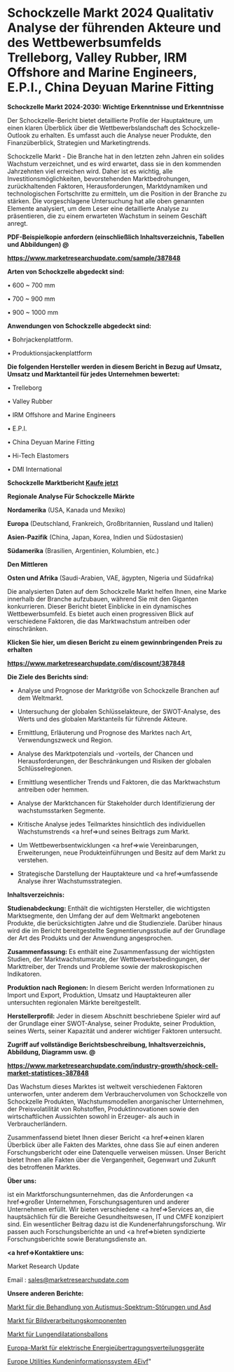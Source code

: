 # Schockzelle Markt 2024 Qualitativ Analyse der führenden Akteure und des Wettbewerbsumfelds Trelleborg, Valley Rubber, IRM Offshore and Marine Engineers, E.P.I., China Deyuan Marine Fitting

<strong>Schockzelle Markt 2024-2030: Wichtige Erkenntnisse und Erkenntnisse</strong>

Der Schockzelle-Bericht bietet detaillierte Profile der Hauptakteure, um einen klaren Überblick über die Wettbewerbslandschaft des Schockzelle-Outlook zu erhalten. Es umfasst auch die Analyse neuer Produkte, den Finanzüberblick, Strategien und Marketingtrends.

Schockzelle Markt - Die Branche hat in den letzten zehn Jahren ein solides Wachstum verzeichnet, und es wird erwartet, dass sie in den kommenden Jahrzehnten viel erreichen wird. Daher ist es wichtig, alle Investitionsmöglichkeiten, bevorstehenden Marktbedrohungen, zurückhaltenden Faktoren, Herausforderungen, Marktdynamiken und technologischen Fortschritte zu ermitteln, um die Position in der Branche zu stärken. Die vorgeschlagene Untersuchung hat alle oben genannten Elemente analysiert, um dem Leser eine detaillierte Analyse zu präsentieren, die zu einem erwarteten Wachstum in seinem Geschäft anregt.



<strong><b>PDF-Beispielkopie anfordern (einschließlich Inhaltsverzeichnis, Tabellen und Abbildungen) @ </b></strong>

<strong><a href=https://www.marketresearchupdate.com/sample/387848>

<strong>https://www.marketresearchupdate.com/sample/387848</u></a></strong></strong>



<strong>Arten von Schockzelle abgedeckt sind:</strong>

• 600 ~ 700 mm

• 700 ~ 900 mm

• 900 ~ 1000 mm



<strong>Anwendungen von Schockzelle abgedeckt sind:</strong>

• Bohrjackenplattform.

• Produktionsjackenplattform



<strong>Die folgenden Hersteller werden in diesem Bericht in Bezug auf Umsatz, Umsatz und Marktanteil für jedes Unternehmen bewertet:</strong>

• Trelleborg

• Valley Rubber

• IRM Offshore and Marine Engineers

• E.P.I.

• China Deyuan Marine Fitting

• Hi-Tech Elastomers

• DMI International



<strong>Schockzelle Marktbericht <a href=https://www.marketresearchupdate.com/buynow/387848>Kaufe jetzt</a></strong>



<strong>Regionale Analyse Für Schockzelle Märkte</strong>



<strong>Nordamerika</strong> (USA, Kanada und Mexiko)



<strong>Europa</strong> (Deutschland, Frankreich, Großbritannien, Russland und Italien)



<strong>Asien-Pazifik</strong> (China, Japan, Korea, Indien und Südostasien)



<strong>Südamerika</strong> (Brasilien, Argentinien, Kolumbien, etc.)



<strong>Den Mittleren</strong> 

<strong>Osten und Afrika</strong> (Saudi-Arabien, VAE, ägypten, Nigeria und Südafrika)

Die analysierten Daten auf dem Schockzelle Markt helfen Ihnen, eine Marke innerhalb der Branche aufzubauen, während Sie mit den Giganten konkurrieren. Dieser Bericht bietet Einblicke in ein dynamisches Wettbewerbsumfeld. Es bietet auch einen progressiven Blick auf verschiedene Faktoren, die das Marktwachstum antreiben oder einschränken.



<strong>Klicken Sie hier, um diesen Bericht zu einem gewinnbringenden Preis zu erhalten
</strong>

<strong><a href=https://www.marketresearchupdate.com/discount/387848>https://www.marketresearchupdate.com/discount/387848</b></u></strong></a>



<strong>Die Ziele des Berichts sind:</strong>

- Analyse und Prognose der Marktgröße von Schockzelle Branchen auf dem Weltmarkt.

- Untersuchung der globalen Schlüsselakteure, der SWOT-Analyse, des Werts und des globalen Marktanteils für führende Akteure.

- Ermittlung, Erläuterung und Prognose des Marktes nach Art, Verwendungszweck und Region.

- Analyse des Marktpotenzials und -vorteils, der Chancen und Herausforderungen, der Beschränkungen und Risiken der globalen Schlüsselregionen.

- Ermittlung wesentlicher Trends und Faktoren, die das Marktwachstum antreiben oder hemmen.

- Analyse der Marktchancen für Stakeholder durch Identifizierung der wachstumsstarken Segmente.

- Kritische Analyse jedes Teilmarktes hinsichtlich des individuellen Wachstumstrends <a href=>und</a> seines Beitrags zum Markt.

- Um Wettbewerbsentwicklungen <a href=>wie</a> Vereinbarungen, Erweiterungen, neue Produkteinführungen und Besitz auf dem Markt zu verstehen.

- Strategische Darstellung der Hauptakteure und <a href=>umfas</a>sende Analyse ihrer Wachstumsstrategien.



<strong>Inhaltsverzeichnis:</strong>



<strong>Studienabdeckung:</strong> Enthält die wichtigsten Hersteller, die wichtigsten Marktsegmente, den Umfang der auf dem Weltmarkt angebotenen Produkte, die berücksichtigten Jahre und die Studienziele. Darüber hinaus wird die im Bericht bereitgestellte Segmentierungsstudie auf der Grundlage der Art des Produkts und der Anwendung angesprochen.



<strong>Zusammenfassung:</strong> Es enthält eine Zusammenfassung der wichtigsten Studien, der Marktwachstumsrate, der Wettbewerbsbedingungen, der Markttreiber, der Trends und Probleme sowie der makroskopischen Indikatoren.



<strong>Produktion nach Regionen:</strong> In diesem Bericht werden Informationen zu Import und Export, Produktion, Umsatz und Hauptakteuren aller untersuchten regionalen Märkte bereitgestellt.



<strong>Herstellerprofil:</strong> Jeder in diesem Abschnitt beschriebene Spieler wird auf der Grundlage einer SWOT-Analyse, seiner Produkte, seiner Produktion, seines Werts, seiner Kapazität und anderer wichtiger Faktoren untersucht.



<strong><b>Zugriff auf vollständige Berichtsbeschreibung, Inhaltsverzeichnis, Abbildung, Diagramm usw. @ </b></strong>

<strong><a href=https://www.marketresearchupdate.com/industry-growth/shock-cell-market-statistices-387848>https://www.marketresearchupdate.com/industry-growth/shock-cell-market-statistices-387848</a></strong>

Das Wachstum dieses Marktes ist weltweit verschiedenen Faktoren unterworfen, unter anderem dem Verbrauchervolumen von Schockzelle von Schockzelle Produkten, Wachstumsmodellen anorganischer Unternehmen, der Preisvolatilität von Rohstoffen, Produktinnovationen sowie den wirtschaftlichen Aussichten sowohl in Erzeuger- als auch in Verbraucherländern.

Zusammenfassend bietet Ihnen dieser Bericht <a href=>einen</a> klaren Überblick über alle Fakten des Marktes, ohne dass Sie auf einen anderen Forschungsbericht oder eine Datenquelle verweisen müssen. Unser Bericht bietet Ihnen alle Fakten über die Vergangenheit, Gegenwart und Zukunft des betroffenen Marktes.



<strong>Über uns:</strong>

 ist ein Marktforschungsunternehmen, das die Anforderungen <a href=>großer</a> Unternehmen, Forschungsagenturen und anderer Unternehmen erfüllt. Wir bieten verschiedene <a href=>Services</a> an, die hauptsächlich für die Bereiche Gesundheitswesen, IT und CMFE konzipiert sind. Ein wesentlicher Beitrag dazu ist die Kundenerfahrungsforschung. Wir passen auch Forschungsberichte an und <a href=>bieten</a> syndizierte Forschungsberichte sowie Beratungsdienste an.



<strong><a href=>Kontaktiere uns:</a></strong>

Market Research Update

Email : sales@marketresearchupdate.com



<strong>Unsere anderen Berichte:</strong>

<a href=https://www.linkedin.com/pulse/autism-spectrum-disorder-asd-treatment-market-2f>Markt für die Behandlung von Autismus-Spektrum-Störungen und Asd</a>

<a href=https://www.linkedin.com/pulse/machine-vision-components-market-outlooks-2023>Markt für Bildverarbeitungskomponenten</a>

<a href=https://www.linkedin.com/pulse/pulmonary-dilation-balloon-market-size-1f>Markt für Lungendilatationsballons</a>

<a href=https://www.linkedin.com/pulse/europe-electric-power-transmission-distribution-equipmentmarket>Europa-Markt für elektrische Energieübertragungsverteilungsgeräte</a>

<a href=https://www.linkedin.com/pulse/europe-utilities-customer-information-system-4eivf/>Europe Utilities Kundeninformationssystem 4Eivf</a>"
